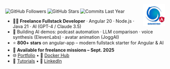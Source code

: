<img src="./ui/ganatan-about-github.png" align="right" width="70" height="70" alt="logo ganatan">

![GitHub Followers](https://img.shields.io/badge/Followers-437-blue?style=flat-square&logo=github)
![GitHub Stars](https://img.shields.io/badge/★%20Stars-1.5k-blue?style=flat-square&logo=github)
![Commits Last Year](https://img.shields.io/badge/Commits-1551-blue?style=flat-square&logo=git)

- 🧑‍💻 **Freelance Fullstack Developer** · Angular 20 · Node.js · Java 21 · AI (GPT-4 / Claude 3.5)
- 🤖 Building AI demos: podcast automation · LLM comparison · voice synthesis (ElevenLabs) · avatar animation (JoggAI)
- ⭐ **800+ stars** on angular-app – modern fullstack starter for Angular & AI  
- 📅 **Available for freelance missions – Sept. 2025**
- 🌐 [Portfolio](https://www.ganatan.com) • 🐳 [Docker Hub](https://hub.docker.com/u/ganatan)  
- 📘 [Tutorials](https://www.ganatan.com/tutorials) • 💼 [LinkedIn](https://www.linkedin.com/in/dannyganatan)
